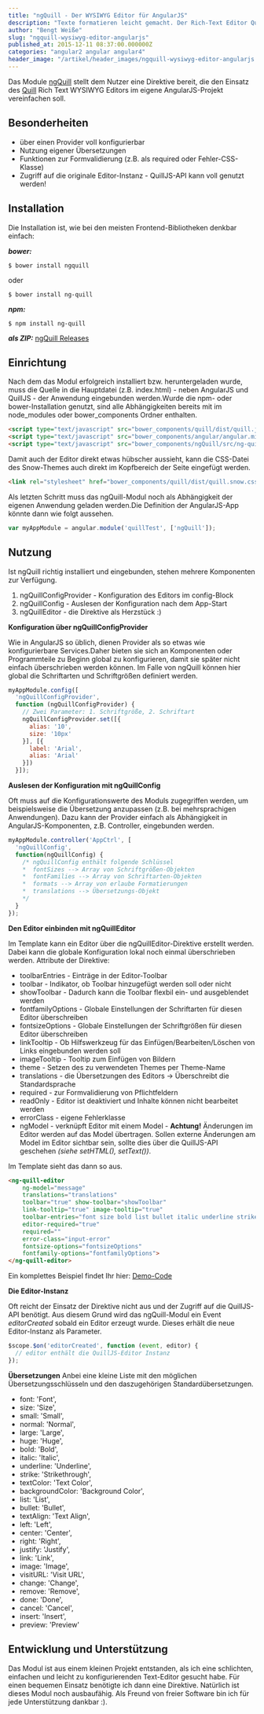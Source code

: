 ```yaml
---
title: "ngQuill - Der WYSIWYG Editor für AngularJS"
description: "Texte formatieren leicht gemacht. Der Rich-Text Editor QuillJS jetzt auch für eure AngularJS Anwendung."
author: "Bengt Weiße"
slug: "ngquill-wysiwyg-editor-angularjs"
published_at: 2015-12-11 08:37:00.000000Z
categories: "angular2 angular angular4"
header_image: "/artikel/header_images/ngquill-wysiwyg-editor-angularjs.jpg"
---
```


Das Module [ngQuill] stellt dem Nutzer eine Direktive bereit, die den Einsatz des [Quill] Rich Text WYSIWYG Editors im eigene AngularJS-Projekt vereinfachen soll.

## Besonderheiten
  - über einen Provider voll konfigurierbar
  - Nutzung eigener Übersetzungen
  - Funktionen zur Formvalidierung (z.B. als required oder Fehler-CSS-Klasse)
  - Zugriff auf die originale Editor-Instanz - QuillJS-API kann voll genutzt werden!

## Installation
Die Installation ist, wie bei den meisten Frontend-Bibliotheken denkbar einfach:

__*bower:*__

```shell
$ bower install ngquill
```

oder

```shell
$ bower install ng-quill
```

__*npm:*__

```shell
$ npm install ng-quill
```

__*als ZIP:*__
[ngQuill Releases](https://github.com/KillerCodeMonkey/ngQuill/releases)

## Einrichtung
Nach dem das Modul erfolgreich installiert bzw. heruntergeladen wurde, muss die Quelle in die Hauptdatei (z.B. index.html) - neben AngularJS und QuillJS - der Anwendung eingebunden werden.Wurde die npm- oder bower-Installation genutzt, sind alle Abhängigkeiten bereits mit im node_modules oder bower_components Ordner enthalten.

```html
<script type="text/javascript" src="bower_components/quill/dist/quill.js"></script>
<script type="text/javascript" src="bower_components/angular/angular.min.js"></script>
<script type="text/javascript" src="bower_components/ngQuill/src/ng-quill.min.js"></script>
```

Damit auch der Editor direkt etwas hübscher aussieht, kann die CSS-Datei des Snow-Themes auch direkt im Kopfbereich der Seite eingefügt werden.

```html
<link rel="stylesheet" href="bower_components/quill/dist/quill.snow.css">
```

Als letzten Schritt muss das ngQuill-Modul noch als Abhängigkeit der eigenen Anwendung geladen werden.Die Definition der AngularJS-App könnte dann wie folgt aussehen.

```javascript
var myAppModule = angular.module('quillTest', ['ngQuill']);
```

## Nutzung
Ist ngQuill richtig installiert und eingebunden, stehen mehrere Komponenten zur Verfügung.

  1. ngQuillConfigProvider - Konfiguration des Editors im config-Block
  2. ngQuillConfig - Auslesen der Konfiguration nach dem App-Start
  3. ngQuillEditor - die Direktive als Herzstück :)

__Konfiguration über ngQuillConfigProvider__

Wie in AngularJS so üblich, dienen Provider als so etwas wie konfigurierbare Services.Daher bieten sie sich an Komponenten oder Programmteile zu Beginn global zu konfigurieren, damit sie später nicht einfach überschrieben werden können. Im Falle von ngQuill können hier global die Schriftarten und Schriftgrößen definiert werden.

```javascript
myAppModule.config([
  'ngQuillConfigProvider',
  function (ngQuillConfigProvider) {
    // Zwei Parameter: 1. Schriftgröße, 2. Schriftart
    ngQuillConfigProvider.set([{
      alias: '10',
      size: '10px'
    }], [{
      label: 'Arial',
      alias: 'Arial'
    }])
  }]);
```

__Auslesen der Konfiguration mit ngQuillConfig__

Oft muss auf die Konfigurationswerte des Moduls zugegriffen werden, um beispielsweise die Übersetzung anzupassen (z.B. bei mehrsprachigen Anwendungen). Dazu kann der Provider einfach als Abhängigkeit in AngularJS-Komponenten, z.B. Controller, eingebunden werden.

```javascript
myAppModule.controller('AppCtrl', [
  'ngQuillConfig',
  function(ngQuillConfig) {
    /* ngQuillConfig enthält folgende Schlüssel
    *  fontSizes --> Array von Schriftgrößen-Objekten
    *  fontFamilies --> Array von Schriftarten-Objekten
    *  formats --> Array von erlaube Formatierungen
    *  translations --> Übersetzungs-Objekt
    */
  }
});
```

__Den Editor einbinden mit ngQuillEditor__

Im Template kann ein Editor über die ngQuillEditor-Direktive erstellt werden. Dabei kann die globale Konfiguration lokal noch einmal überschrieben werden.
Attribute der Direktive:

 - toolbarEntries - Einträge in der Editor-Toolbar
 - toolbar - Indikator, ob Toolbar hinzugefügt werden soll oder nicht
 - showToolbar - Dadurch kann die Toolbar flexbil ein- und ausgeblendet werden
 - fontfamilyOptions - Globale Einstellungen der Schriftarten für diesen Editor überschreiben
 - fontsizeOptions - Globale Einstellungen der Schriftgrößen für diesen Editor überschreiben
 - linkTooltip - Ob Hilfswerkzeug für das Einfügen/Bearbeiten/Löschen von Links eingebunden werden soll
 - imageTooltip - Tooltip zum Einfügen von Bildern
 - theme - Setzen des zu verwendeten Themes per Theme-Name
 - translations - die Übersetzungen des Editors -> Überschreibt die Standardsprache
 - required - zur Formvalidierung von Pflichtfeldern
 - readOnly - Editor ist deaktiviert und Inhalte können nicht bearbeitet werden
 - errorClass - eigene Fehlerklasse
 - ngModel - verknüpft Editor mit einem Model - __Achtung!__ Änderungen im Editor werden auf das Model übertragen. Sollen externe Änderungen am Model im Editor sichtbar sein, sollte dies über die QuillJS-API geschehen *(siehe setHTML(), setText())*.

Im Template sieht das dann so aus.

```html
<ng-quill-editor
    ng-model="message"
    translations="translations"
    toolbar="true" show-toolbar="showToolbar"
    link-tooltip="true" image-tooltip="true"
    toolbar-entries="font size bold list bullet italic underline strike align color background link image"
    editor-required="true"
    required=""
    error-class="input-error"
    fontsize-options="fontsizeOptions"
    fontfamily-options="fontfamilyOptions">
</ng-quill-editor>
```

Ein komplettes Beispiel findet Ihr hier:
[Demo-Code]

__Die Editor-Instanz__

Oft reicht der Einsatz der Direktive nicht aus und der Zugriff auf die QuillJS-API benötigt. Aus diesem Grund wird das ngQuill-Modul ein Event *editorCreated* sobald ein Editor erzeugt wurde. Dieses erhält die neue Editor-Instanz als Parameter.

```javascript
$scope.$on('editorCreated', function (event, editor) {
  // editor enthält die QuillJS-Editor Instanz
});
```

__Übersetzungen__
Anbei eine kleine Liste mit den möglichen Übersetzungsschlüsseln und den daszugehörigen Standardübersetzungen.

 - font: 'Font',
 - size: 'Size',
 - small: 'Small',
 - normal: 'Normal',
 - large: 'Large',
 - huge: 'Huge',
 - bold: 'Bold',
 - italic: 'Italic',
 - underline: 'Underline',
 - strike: 'Strikethrough',
 - textColor: 'Text Color',
 - backgroundColor: 'Background Color',
 - list: 'List',
 - bullet: 'Bullet',
 - textAlign: 'Text Align',
 - left: 'Left',
 - center: 'Center',
 - right: 'Right',
 - justify: 'Justify',
 - link: 'Link',
 - image: 'Image',
 - visitURL: 'Visit URL',
 - change: 'Change',
 - remove: 'Remove',
 - done: 'Done',
 - cancel: 'Cancel',
 - insert: 'Insert',
 - preview: 'Preview'

## Entwicklung und Unterstützung

Das Modul ist aus einem kleinen Projekt entstanden, als ich eine schlichten, einfachen und leicht zu konfigurierenden Text-Editor gesucht habe. Für einen bequemen Einsatz benötigte ich dann eine Direktive. Natürlich ist dieses Modul noch ausbaufähig. Als Freund von freier Software bin ich für jede Unterstützung dankbar :).

   [quill]: <http://quilljs.com/>
   [ngQuillReleases]: <https://github.com/KillerCodeMonkey/ngQuill/releases>
   [ngQuill]: <https://github.com/KillerCodeMonkey/ngQuill>
   [Demo-Code]: <https://github.com/KillerCodeMonkey/ngQuill/blob/master/demo.html>
